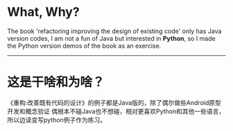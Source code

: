 # What, Why?
The book 'refactoring improving the design of existing code'
only has Java version codes, I am not a fun of Java but interested in <b>Python</b>,
so I made the Python version demos of the book as an exercise.
<hr>

# 这是干啥和为啥？
《重构:改善既有代码的设计》的例子都是Java版的，除了偶尔做些Android原型开发和概念验证
偶根本不碰Java也不想碰，相对更喜欢Python和其他一些语言，所以边读变写python例子作为练习。